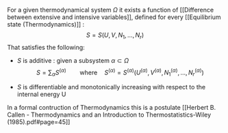 For a given thermodynamical system $\Omega$ it exists a function of [[Difference between extensive and intensive variables]], defined for every [[Equilibrium state (Thermodynamics)]] :
$$ S=S(U, V, N_1, \dots, N_r) $$
That satisfies the following:
- $S$ is additive : given a subsystem $\alpha \subset \Omega$ 
 $$ S = \sum_{\alpha}S^{(\alpha)} \qquad \mbox{where}\quad S^{(\alpha)}=S^{(\alpha)}(U^{(\alpha)}, V^{(\alpha)}, N_1^{(\alpha)}, \dots, N_r^{(\alpha)})$$

- $S$ is differentiable and monotonically increasing with respect to the internal energy U

In a formal contruction of Thermodynamics this is a postulate [[Herbert B. Callen - Thermodynamics and an Introduction to Thermostatistics-Wiley (1985).pdf#page=45]]
